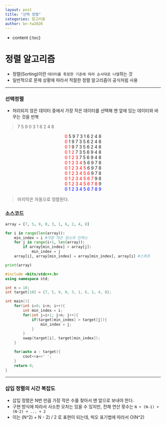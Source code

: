 ```yaml
---
layout: post
title: "선택 정렬"
categories: 알고리즘
author: bn-tw2020
---
```

* content
{:toc}






# 정렬 알고리즘

-   정렬(Sorting)이란 `데이터를 특정한 기준에 따라 순서대로 나열`하는 것
-   일반적으로 문제 상황에 따라서 적절한 정렬 알고리즘이 공식처럼 사용

---

### 선택정렬

-   처리되지 않은 데이터 중에서 가장 작은 데이터를 선택해 맨 앞에 있는 데이터와 바꾸는 것을 반복

> 7 5 9 0 3 1 6 2 4 8<br>

<center>
<span style="color:red">0</span> 5 9 7 3 1 6 2 4 8<br>
<span style="color:red">0</span> 1 9 7 3 5 6 2 4 8<br>
<span style="color:red">0 1</span> 9 7 3 5 6 2 4 8<br>
<span style="color:red">0 1 2</span> 7 3 5 6 9 4 8<br>
<span style="color:red">0 1 2 3</span> 7 5 6 9 4 8<br>
<span style="color:red">0 1 2 3 4</span> 5 6 9 7 8<br>
<span style="color:red">0 1 2 3 4 5</span> 6 9 7 8<br>
<span style="color:red">0 1 2 3 4 5 6</span> 9 7 8<br>
<span style="color:red">0 1 2 3 4 5 6 7</span> 9 8<br>
<span style="color:red">0 1 2 3 4 5 6 7 8</span> 9<br>
<span style="color:blue">0 1 2 3 4 5 6 7 8 9</span><br>
</center>

> 마지막은 자동으로 정렬된다.

### 소스코드

```python
array = [7, 5, 9, 0, 3, 1, 6, 2, 4, 8]

for i in range(len(array)):
    min_index = i #가장 작은 원소의 인덱스
    for j in range(i+1, len(array)):
        if array[min_index] > array[j]:
            min_index = j
    array[i], array[min_index] = array[min_index], array[i] #스와프

print(array)

```

```c++
#include <bits/stdc++.h>
using namespace std;

int n = 10;
int target[10] = {7, 5, 9, 0, 3, 1, 6, 2, 4, 8};

int main(){
    for(int i=0; i<n; i++){
        int min_index = i;
        for(int j=i+1; j<n; j++){
            if(target[min_index] > target[j]){
                min_index = j;
            }
        }
        swap(target[i], target[min_index]);
    }

    for(auto a : target){
        cout<<a<<' ';
    }
    return 0;
}

```

---

### 삽입 정렬의 시간 복잡도

-   삽입 정렬은 N번 만큼 가장 작은 수를 찾아서 맨 앞으로 보내야 한다.
-   구현 방식에 따라서 사소한 오차는 있을 수 있지만, 전체 연산 횟수는 `N + (N-1) + (N-2) + ... + 2`
-   이는 (N^2) + N - 2) / 2 로 표현이 되는데, 빅오 표기법에 따라서 O(N^2)
